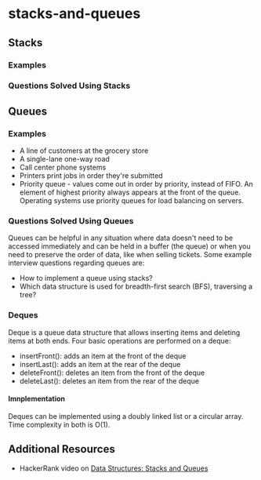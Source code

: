 # stacks-and-queues

## Stacks


### Examples


### Questions Solved Using Stacks


## Queues


### Examples
- A line of customers at the grocery store
- A single-lane one-way road
- Call center phone systems
- Printers print jobs in order they're submitted
- Priority queue - values come out in order by priority, instead of FIFO.  An element of highest priority always appears at the front of the queue.  Operating systems use priority queues for load balancing on servers.


### Questions Solved Using Queues
Queues can be helpful in any situation where data doesn't need to be accessed immediately and can be held in a buffer (the queue) or when you need to preserve the order of data, like when selling tickets.  Some example interview questions regarding queues are:
- How to implement a queue using stacks?
- Which data structure is used for breadth-first search (BFS), traversing a tree?


### Deques
Deque is a queue data structure that allows inserting items and deleting items at both ends.  Four basic operations are performed on a deque:
- insertFront(): adds an item at the front of the deque
- insertLast(): adds an item at the rear of the deque
- deleteFront(): deletes an item from the front of the deque
- deleteLast(): deletes an item from the rear of the deque

#### Imnplementation
Deques can be implemented using a doubly linked list or a circular array.  Time complexity in both is O(1).


## Additional Resources
- HackerRank video on [Data Structures: Stacks and Queues](https://www.youtube.com/watch?v=wjI1WNcIntg)